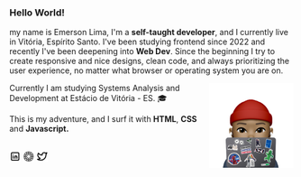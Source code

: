 <h3>Hello World!</h3>

my name is Emerson Lima, I'm a <strong>self-taught developer</strong>, and I currently live in Vitória, Espírito Santo. I've been studying frontend since 2022 and recently I've been deepening into <strong>Web Dev</strong>. Since the beginning I try to create responsive and nice designs, clean code, and always prioritizing the user experience, no matter what browser or operating system you are on. 

<img align="right" alt="Emerson, avatar atrás do laptop" src="./memoji avatar.png" width="150">

Currently I am studying Systems Analysis and Development at Estácio de Vitória - ES. 🎓

This is my adventure, and I surf it with <strong>HTML</strong>, <strong>CSS</strong> and <strong>Javascript.</strong><br><br>

<p align="left"><a target="_blank" href="https://www.linkedin.com/in/emerson-lima-94247822b/" title="LinkedIn"><img alt="LinkedIn's Logo" height="20" src="./brand-linkedin.png"></a> <a target="_blank" href="https://vsco.co/dimitrlims/gallery" title="VSCO"><img alt="VSCO Logo" height="20" src="./brand-vsco.png"></a> <a target="_blank" href="https://twitter.com/emslimas" title="Twitter"><img alt="Twitter's Logo" height="20" src="./brand-twitter.png"></a></p>
